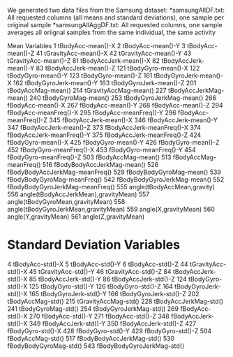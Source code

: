 We generated two data files from the Samsung dataset:
  *samsungAllDF.txt: All requested columns (all means and standard deviations), one sample per original sample
  *samsungAllAggDF.txt: All requested columns, one sample averages all oriignal samples from the same individual, the same activity

Mean Variables
  1	tBodyAcc-mean()-X
2	tBodyAcc-mean()-Y
3	tBodyAcc-mean()-Z
41	tGravityAcc-mean()-X
42	tGravityAcc-mean()-Y
43	tGravityAcc-mean()-Z
81	tBodyAccJerk-mean()-X
82	tBodyAccJerk-mean()-Y
83	tBodyAccJerk-mean()-Z
121	tBodyGyro-mean()-X
122	tBodyGyro-mean()-Y
123	tBodyGyro-mean()-Z
161	tBodyGyroJerk-mean()-X
162	tBodyGyroJerk-mean()-Y
163	tBodyGyroJerk-mean()-Z
201	tBodyAccMag-mean()
214	tGravityAccMag-mean()
227	tBodyAccJerkMag-mean()
240	tBodyGyroMag-mean()
253	tBodyGyroJerkMag-mean()
266	fBodyAcc-mean()-X
267	fBodyAcc-mean()-Y
268	fBodyAcc-mean()-Z
294	fBodyAcc-meanFreq()-X
295	fBodyAcc-meanFreq()-Y
296	fBodyAcc-meanFreq()-Z
345	fBodyAccJerk-mean()-X
346	fBodyAccJerk-mean()-Y
347	fBodyAccJerk-mean()-Z
373	fBodyAccJerk-meanFreq()-X
374	fBodyAccJerk-meanFreq()-Y
375	fBodyAccJerk-meanFreq()-Z
424	fBodyGyro-mean()-X
425	fBodyGyro-mean()-Y
426	fBodyGyro-mean()-Z
452	fBodyGyro-meanFreq()-X
453	fBodyGyro-meanFreq()-Y
454	fBodyGyro-meanFreq()-Z
503	fBodyAccMag-mean()
513	fBodyAccMag-meanFreq()
516	fBodyBodyAccJerkMag-mean()
526	fBodyBodyAccJerkMag-meanFreq()
529	fBodyBodyGyroMag-mean()
539	fBodyBodyGyroMag-meanFreq()
542	fBodyBodyGyroJerkMag-mean()
552	fBodyBodyGyroJerkMag-meanFreq()
555	angle(tBodyAccMean,gravity)
556	angle(tBodyAccJerkMean),gravityMean)
557	angle(tBodyGyroMean,gravityMean)
558	angle(tBodyGyroJerkMean,gravityMean)
559	angle(X,gravityMean)
560	angle(Y,gravityMean)
561	angle(Z,gravityMean)

Standard Deviation Variables
============================
4	tBodyAcc-std()-X
5	tBodyAcc-std()-Y
6	tBodyAcc-std()-Z
44	tGravityAcc-std()-X
45	tGravityAcc-std()-Y
46	tGravityAcc-std()-Z
84	tBodyAccJerk-std()-X
85	tBodyAccJerk-std()-Y
86	tBodyAccJerk-std()-Z
124	tBodyGyro-std()-X
125	tBodyGyro-std()-Y
126	tBodyGyro-std()-Z
164	tBodyGyroJerk-std()-X
165	tBodyGyroJerk-std()-Y
166	tBodyGyroJerk-std()-Z
202	tBodyAccMag-std()
215	tGravityAccMag-std()
228	tBodyAccJerkMag-std()
241	tBodyGyroMag-std()
254	tBodyGyroJerkMag-std()
269	fBodyAcc-std()-X
270	fBodyAcc-std()-Y
271	fBodyAcc-std()-Z
348	fBodyAccJerk-std()-X
349	fBodyAccJerk-std()-Y
350	fBodyAccJerk-std()-Z
427	fBodyGyro-std()-X
428	fBodyGyro-std()-Y
429	fBodyGyro-std()-Z
504	fBodyAccMag-std()
517	fBodyBodyAccJerkMag-std()
530	fBodyBodyGyroMag-std()
543	fBodyBodyGyroJerkMag-std()
